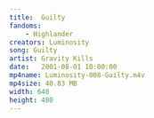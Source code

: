 ```yaml
---
title:  Guilty
fandoms:
    - Highlander
creators: Luminosity
song: Guilty
artist: Gravity Kills
date:   2001-08-01 10:00:00
mp4name: Luminosity-008-Guilty.m4v
mp4size: 40.83 MB
width: 640
height: 480
---
```



  